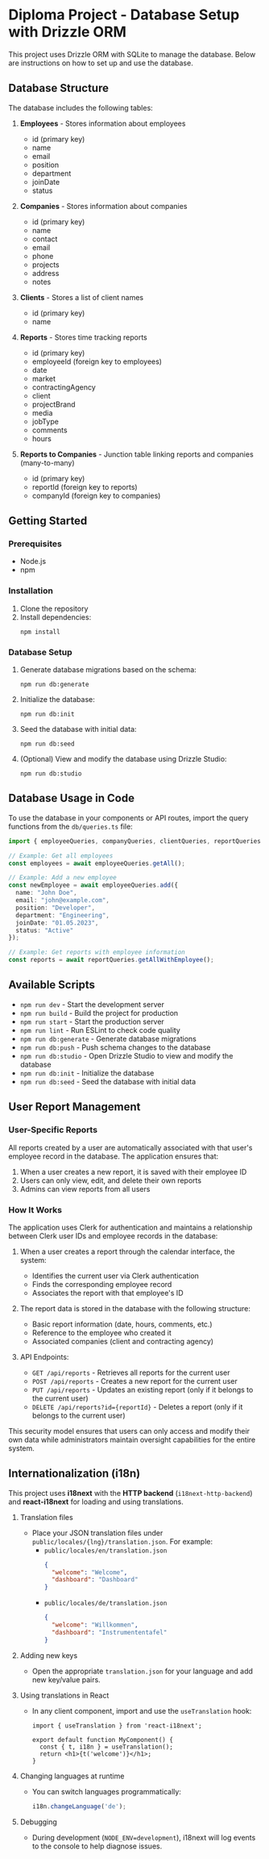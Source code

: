 # Diploma Project - Database Setup with Drizzle ORM

This project uses Drizzle ORM with SQLite to manage the database. Below are instructions on how to set up and use the database.

## Database Structure

The database includes the following tables:

1. **Employees** - Stores information about employees
   - id (primary key)
   - name
   - email
   - position
   - department
   - joinDate
   - status

2. **Companies** - Stores information about companies
   - id (primary key)
   - name
   - contact
   - email
   - phone
   - projects
   - address
   - notes

3. **Clients** - Stores a list of client names
   - id (primary key)
   - name

4. **Reports** - Stores time tracking reports
   - id (primary key)
   - employeeId (foreign key to employees)
   - date
   - market
   - contractingAgency
   - client
   - projectBrand
   - media
   - jobType
   - comments
   - hours

5. **Reports to Companies** - Junction table linking reports and companies (many-to-many)
   - id (primary key)
   - reportId (foreign key to reports)
   - companyId (foreign key to companies)

## Getting Started

### Prerequisites

- Node.js
- npm

### Installation

1. Clone the repository
2. Install dependencies:
   ```
   npm install
   ```

### Database Setup

1. Generate database migrations based on the schema:
   ```
   npm run db:generate
   ```

2. Initialize the database:
   ```
   npm run db:init
   ```

3. Seed the database with initial data:
   ```
   npm run db:seed
   ```

4. (Optional) View and modify the database using Drizzle Studio:
   ```
   npm run db:studio
   ```

## Database Usage in Code

To use the database in your components or API routes, import the query functions from the `db/queries.ts` file:

```typescript
import { employeeQueries, companyQueries, clientQueries, reportQueries } from '../db/queries';

// Example: Get all employees
const employees = await employeeQueries.getAll();

// Example: Add a new employee
const newEmployee = await employeeQueries.add({
  name: "John Doe",
  email: "john@example.com",
  position: "Developer",
  department: "Engineering",
  joinDate: "01.05.2023",
  status: "Active"
});

// Example: Get reports with employee information
const reports = await reportQueries.getAllWithEmployee();
```

## Available Scripts

- `npm run dev` - Start the development server
- `npm run build` - Build the project for production
- `npm run start` - Start the production server
- `npm run lint` - Run ESLint to check code quality
- `npm run db:generate` - Generate database migrations
- `npm run db:push` - Push schema changes to the database
- `npm run db:studio` - Open Drizzle Studio to view and modify the database
- `npm run db:init` - Initialize the database
- `npm run db:seed` - Seed the database with initial data

## User Report Management

### User-Specific Reports

All reports created by a user are automatically associated with that user's employee record in the database. The application ensures that:

1. When a user creates a new report, it is saved with their employee ID
2. Users can only view, edit, and delete their own reports
3. Admins can view reports from all users

### How It Works

The application uses Clerk for authentication and maintains a relationship between Clerk user IDs and employee records in the database:

1. When a user creates a report through the calendar interface, the system:
   - Identifies the current user via Clerk authentication
   - Finds the corresponding employee record
   - Associates the report with that employee's ID

2. The report data is stored in the database with the following structure:
   - Basic report information (date, hours, comments, etc.)
   - Reference to the employee who created it
   - Associated companies (client and contracting agency)

3. API Endpoints:
   - `GET /api/reports` - Retrieves all reports for the current user
   - `POST /api/reports` - Creates a new report for the current user
   - `PUT /api/reports` - Updates an existing report (only if it belongs to the current user)
   - `DELETE /api/reports?id={reportId}` - Deletes a report (only if it belongs to the current user)

This security model ensures that users can only access and modify their own data while administrators maintain oversight capabilities for the entire system.

## Internationalization (i18n)

This project uses **i18next** with the **HTTP backend** (`i18next-http-backend`) and **react-i18next** for loading and using translations.

1. Translation files
   - Place your JSON translation files under `public/locales/{lng}/translation.json`. For example:
     - `public/locales/en/translation.json`
       ```json
       {
         "welcome": "Welcome",
         "dashboard": "Dashboard"
       }
       ```
     - `public/locales/de/translation.json`
       ```json
       {
         "welcome": "Willkommen",
         "dashboard": "Instrumententafel"
       }
       ```

2. Adding new keys
   - Open the appropriate `translation.json` for your language and add new key/value pairs.

3. Using translations in React
   - In any client component, import and use the `useTranslation` hook:
     ```tsx
     import { useTranslation } from 'react-i18next';

     export default function MyComponent() {
       const { t, i18n } = useTranslation();
       return <h1>{t('welcome')}</h1>;
     }
     ```

4. Changing languages at runtime
   - You can switch languages programmatically:
     ```ts
     i18n.changeLanguage('de');
     ```

5. Debugging
   - During development (`NODE_ENV=development`), i18next will log events to the console to help diagnose issues.